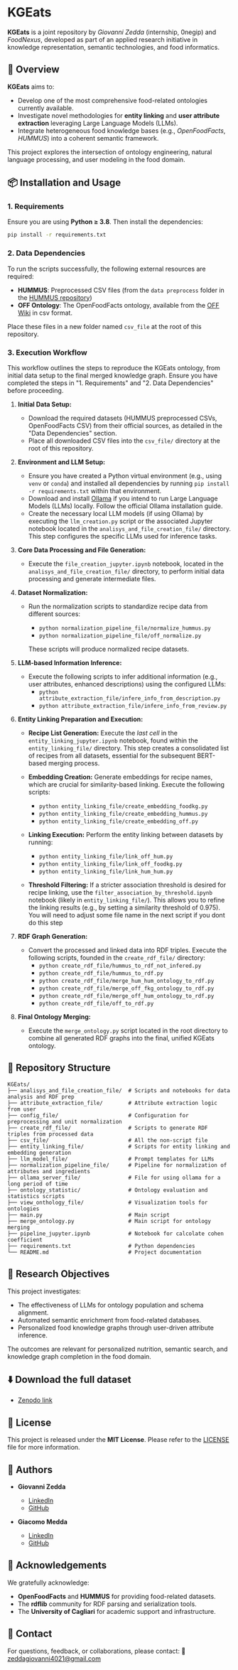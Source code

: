 # KGEats

**KGEats** is a joint repository by *Giovanni Zedda* (internship, 0negip) and *FoodNexus*, developed as part of an applied research initiative in knowledge representation, semantic technologies, and food informatics.

## 📘 Overview

**KGEats** aims to:

* Develop one of the most comprehensive food-related ontologies currently available.
* Investigate novel methodologies for **entity linking** and **user attribute extraction** leveraging Large Language Models (LLMs).
* Integrate heterogeneous food knowledge bases (e.g., *OpenFoodFacts*, *HUMMUS*) into a coherent semantic framework.

This project explores the intersection of ontology engineering, natural language processing, and user modeling in the food domain.

## 📦 Installation and Usage

### 1. Requirements

Ensure you are using **Python ≥ 3.8**. Then install the dependencies:

```bash
pip install -r requirements.txt
```

### 2. Data Dependencies

To run the scripts successfully, the following external resources are required:

* **HUMMUS**: Preprocessed CSV files (from the `data preprocess` folder in the [HUMMUS repository](https://gitlab.com/felix134/connected-recipe-data-set/-/tree/master/data/hummus_data/preprocessed?ref_type=heads))
* **OFF Ontology**: The OpenFoodFacts ontology, available from the [OFF Wiki](https://world.openfoodfacts.org/data) in csv format.

Place these files in a new folder named `csv_file` at the root of this repository.


### 3. Execution Workflow

This workflow outlines the steps to reproduce the KGEats ontology, from initial data setup to the final merged knowledge graph. Ensure you have completed the steps in "1. Requirements" and "2. Data Dependencies" before proceeding.

1.  **Initial Data Setup:**
    *   Download the required datasets (HUMMUS preprocessed CSVs, OpenFoodFacts CSV) from their official sources, as detailed in the "Data Dependencies" section.
    *   Place all downloaded CSV files into the `csv_file/` directory at the root of this repository.

2.  **Environment and LLM Setup:**
    *   Ensure you have created a Python virtual environment (e.g., using `venv` or `conda`) and installed all dependencies by running `pip install -r requirements.txt` within that environment.
    *   Download and install [Ollama](https://ollama.com/) if you intend to run Large Language Models (LLMs) locally. Follow the official Ollama installation guide.
    *   Create the necessary local LLM models (if using Ollama) by executing the `llm_creation.py` script or the associated Jupyter notebook located in the `analisys_and_file_creation_file/` directory. This step configures the specific LLMs used for inference tasks.

3.  **Core Data Processing and File Generation:**
    *   Execute the `file_creation_jupyter.ipynb` notebook, located in the `analisys_and_file_creation_file/` directory, to perform initial data processing and generate intermediate files.

4.  **Dataset Normalization:**
    *   Run the normalization scripts to standardize recipe data from different sources:
        *   `python normalization_pipeline_file/normalize_hummus.py`
        *   `python normalization_pipeline_file/off_normalize.py`

        These scripts will produce normalized recipe datasets.

5.  **LLM-based Information Inference:**
    *   Execute the following scripts to infer additional information (e.g., user attributes, enhanced descriptions) using the configured LLMs:
        *   `python attribute_extraction_file/infere_info_from_description.py`
        *   `python attribute_extraction_file/infere_info_from_review.py`

6.  **Entity Linking Preparation and Execution:**
    *   **Recipe List Generation:** Execute the *last cell* in the `entity_linking_jupyter.ipynb` notebook, found within the `entity_linking_file/` directory. This step creates a consolidated list of recipes from all datasets, essential for the subsequent BERT-based merging process.
    *   **Embedding Creation:** Generate embeddings for recipe names, which are crucial for similarity-based linking. Execute the following scripts:
        *   `python entity_linking_file/create_embedding_foodkg.py`
        *   `python entity_linking_file/create_embedding_hummus.py`
        *   `python entity_linking_file/create_embedding_off.py`
    *   **Linking Execution:** Perform the entity linking between datasets by running:
        *   `python entity_linking_file/link_off_hum.py`
        *   `python entity_linking_file/link_off_foodkg.py`
        *   `python entity_linking_file/link_hum_hum.py` 
        
    *   **Threshold Filtering:** If a stricter association threshold is desired for recipe linking, use the `filter_association_by_threshold.ipynb` notebook (likely in `entity_linking_file/`). This allows you to refine the linking results (e.g., by setting a similarity threshold of 0.975). You will need to adjust some file name in the next script if you dont do this step

7.  **RDF Graph Generation:**
    *   Convert the processed and linked data into RDF triples. Execute the following scripts, founded in the `create_rdf_file/` directory:
        *   `python create_rdf_file/hummus_to_rdf_not_infered.py`
        *   `python create_rdf_file/hummus_to_rdf.py`
        *   `python create_rdf_file/merge_hum_hum_ontology_to_rdf.py`
        *   `python create_rdf_file/merge_off_fkg_ontology_to_rdf.py`
        *   `python create_rdf_file/merge_off_hum_ontology_to_rdf.py`
        *   `python create_rdf_file/off_to_rdf.py`

8.  **Final Ontology Merging:**
    *   Execute the `merge_ontology.py` script located in the root directory to combine all generated RDF graphs into the final, unified KGEats ontology.

## 📂 Repository Structure

```
KGEats/
├── analisys_and_file_creation_file/  # Scripts and notebooks for data analysis and RDF prep
├── attribute_extraction_file/        # Attribute extraction logic from user
├── config_file/                      # Configuration for preprocessing and unit normalization
├── create_rdf_file/                  # Scripts to generate RDF triples from processed data
├── csv_file/                         # All the non-script file
├── entity_linking_file/              # Scripts for entity linking and embedding generation
├── llm_model_file/                   # Prompt templates for LLMs
├── normalization_pipeline_file/      # Pipeline for normalization of attributes and ingredients
├── ollama_server_file/               # File for using ollama for a long period of time
├── ontology_statistic/               # Ontology evaluation and statistics scripts
├── view_onthology_file/              # Visualization tools for ontologies
├── main.py                           # Main script
├── merge_ontology.py                 # Main script for ontology merging
├── pipeline_jupyter.ipynb            # Notebook for calcolate cohen coefficient
├── requirements.txt                  # Python dependencies
└── README.md                         # Project documentation
```

## 🎯 Research Objectives

This project investigates:

* The effectiveness of LLMs for ontology population and schema alignment.
* Automated semantic enrichment from food-related databases.
* Personalized food knowledge graphs through user-driven attribute inference.

The outcomes are relevant for personalized nutrition, semantic search, and knowledge graph completion in the food domain.

## ⬇️ Download the full dataset 
* [Zenodo link](https://zenodo.org/records/15446860?token=eyJhbGciOiJIUzUxMiJ9.eyJpZCI6IjMyNDM5ZTEyLTRlODYtNDljOC04MDI2LTIwNzQ3NDc0NmIxMiIsImRhdGEiOnt9LCJyYW5kb20iOiJlOTA3ZDQ3YzRjYjUyN2YwMDQwMTY4YmRmMzliNTVlZSJ9.OHft7HkLO8JTfgI7pQaB8m9SHMkMdJ71ZQPsIh8oKyj-nZRdZr-KsAisUttCM4EiGeFpk23Q1wQZR1xOJaG0qw)

## 📜 License

This project is released under the **MIT License**.
Please refer to the [LICENSE](LICENSE) file for more information.

## 👥 Authors

* **Giovanni Zedda**

  * [LinkedIn](https://it.linkedin.com/in/giovanni-zedda-99a18231b)
  * [GitHub](https://github.com/0negip)

* **Giacomo Medda**

  * [LinkedIn](https://www.linkedin.com/in/giacomo-medda-4b7047200/)
  * [GitHub](https://github.com/jackmedda)

## 🙏 Acknowledgements

We gratefully acknowledge:

* **OpenFoodFacts** and **HUMMUS** for providing food-related datasets.
* The **rdflib** community for RDF parsing and serialization tools.
* The **University of Cagliari** for academic support and infrastructure.

## 📢 Contact

For questions, feedback, or collaborations, please contact:
📧 [zeddagiovanni4021@gmail.com](mailto:zeddagiovanni4021@gmail.com)
